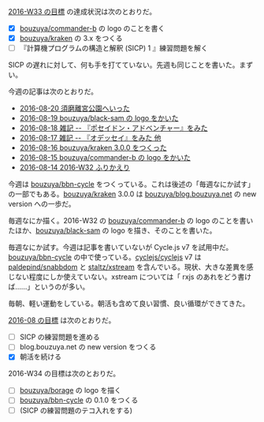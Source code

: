 [2016-W33 の目標][2016-08-14] の達成状況は次のとおりだ。

- [x] [bouzuya/commander-b][] の logo のことを書く
- [x] [bouzuya/kraken][] の 3.x をつくる
- [ ] 『計算機プログラムの構造と解釈 (SICP) 1 』練習問題を解く

SICP の遅れに対して、何も手を打てていない。先週も同じことを書いた。まずい。

今週の記事は次のとおりだ。

- [2016-08-20 須磨離宮公園へいった][2016-08-20]
- [2016-08-19 bouzuya/black-sam の logo をかいた][2016-08-19]
- [2016-08-18 雑記 -- 『ポセイドン・アドベンチャー』をみた][2016-08-18]
- [2016-08-17 雑記 -- 『オデッセイ』をみた 他][2016-08-17]
- [2016-08-16 bouzuya/kraken 3.0.0 をつくった][2016-08-16]
- [2016-08-15 bouzuya/commander-b の logo をかいた][2016-08-15]
- [2016-08-14 2016-W32 ふりかえり][2016-08-14]

今週は [bouzuya/bbn-cycle][] をつくっている。これは後述の「毎週なにか試す」の一部でもある。[bouzuya/kraken][] 3.0.0 は [bouzuya/blog.bouzuya.net][] の new version への一歩だ。

毎週なにか描く。2016-W32 の [bouzuya/commander-b][] の logo のことを書いたほか、[bouzuya/black-sam][] の logo を描き、そのことを書いた。

毎週なにか試す。今週は記事を書いていないが Cycle.js v7 を試用中だ。[bouzuya/bbn-cycle][] の中で使っている。[cyclejs/cyclejs][] v7 は [paldepind/snabbdom][] と [staltz/xstream][] を含んでいる。現状、大きな差異を感じない程度にしか使えていない。xstream については「 rxjs のあれをどう書けば……」というのが多い。

毎朝、軽い運動をしている。朝活も含めて良い習慣、良い循環ができてきた。

[2016-08 の目標][2016-07-31] は次のとおりだ。

- [ ] SICP の練習問題を進める
- [ ] blog.bouzuya.net の new version をつくる
- [x] 朝活を続ける

2016-W34 の目標は次のとおりだ。

- [ ] [bouzuya/borage][] の logo を描く
- [ ] [bouzuya/bbn-cycle][] の 0.1.0 をつくる
- [ ] (SICP の練習問題のテコ入れをする)

[2016-07-31]: http://blog.bouzuya.net/2016/07/31/
[2016-08-14]: http://blog.bouzuya.net/2016/08/14/
[2016-08-15]: http://blog.bouzuya.net/2016/08/15/
[2016-08-16]: http://blog.bouzuya.net/2016/08/16/
[2016-08-17]: http://blog.bouzuya.net/2016/08/17/
[2016-08-18]: http://blog.bouzuya.net/2016/08/18/
[2016-08-19]: http://blog.bouzuya.net/2016/08/19/
[2016-08-20]: http://blog.bouzuya.net/2016/08/20/
[bouzuya/bbn-cycle]: https://github.com/bouzuya/bbn-cycle
[bouzuya/black-sam]: https://github.com/bouzuya/black-sam
[bouzuya/blog.bouzuya.net]: https://github.com/bouzuya/blog.bouzuya.net
[bouzuya/borage]: https://github.com/bouzuya/borage
[bouzuya/commander-b]: https://github.com/bouzuya/commander-b
[bouzuya/kraken]: https://github.com/bouzuya/kraken
[cyclejs/cyclejs]: https://github.com/cyclejs/cyclejs
[paldepind/snabbdom]: https://github.com/paldepind/snabbdom
[staltz/xstream]: https://github.com/staltz/xstream
